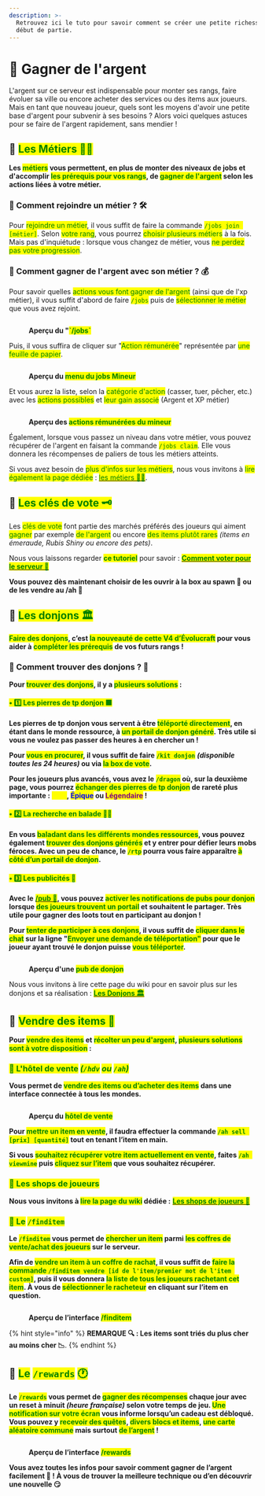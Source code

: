 ```yaml
---
description: >-
  Retrouvez ici le tuto pour savoir comment se créer une petite richesse en
  début de partie.
---
```


# 💸 Gagner de l'argent

L'argent sur ce serveur est indispensable pour monter ses rangs, faire évoluer sa ville ou encore acheter des services ou des items aux joueurs. Mais en tant que nouveau joueur, quels sont les moyens d'avoir une petite base d'argent pour subvenir à ses besoins ? Alors voici quelques astuces pour se faire de l'argent rapidement, sans mendier !

## 🔶 <mark style="color:green;">Les Métiers 👷‍♂️</mark>

**Les&#x20;**<mark style="color:green;">**métiers**</mark>**&#x20;vous permettent, en plus de monter des niveaux de jobs et d'accomplir&#x20;**<mark style="color:green;">**les prérequis pour vos rangs**</mark>**, de&#x20;**<mark style="color:green;">**gagner de l'argent**</mark>**&#x20;selon les actions liées à votre métier.**

### 🔹 Comment rejoindre un métier ? 🛠️

Pour <mark style="color:green;">rejoindre un métier</mark>, il vous suffit de faire la commande <mark style="color:green;">`/jobs join [métier]`</mark>. Selon <mark style="color:green;">votre rang</mark>, vous pourrez <mark style="color:green;">choisir plusieurs métiers</mark> à la fois. Mais pas d'inquiétude : lorsque vous changez de métier, vous <mark style="color:green;">ne perdez pas votre progression</mark>.

### 🔹 Comment gagner de l'argent avec son métier ? 💰

Pour savoir quelles <mark style="color:green;">actions vous font gagner de l'argent</mark> (ainsi que de l'xp métier), il vous suffit d'abord de faire <mark style="color:green;">`/jobs`</mark> puis de <mark style="color:green;">sélectionner le métier</mark> que vous avez rejoint.

<figure><img src="../.gitbook/assets/Jobs/InterfaceJobs.png" alt=""><figcaption><p><strong>Aperçu du "</strong><mark style="color:green;"><strong>`/jobs`</strong></mark></p></figcaption></figure>

Puis, il vous suffira de cliquer sur "<mark style="color:green;">Action rémunérée</mark>" représentée par <mark style="color:green;">une feuille de papier</mark>.

<figure><img src="../.gitbook/assets/Jobs/JobsSelect.png" alt=""><figcaption><p><strong>Aperçu du </strong><mark style="color:green;"><strong>menu du jobs Mineur</strong></mark></p></figcaption></figure>

Et vous aurez la liste, selon la <mark style="color:green;">catégorie d'action</mark> (casser, tuer, pêcher, etc.) avec les <mark style="color:green;">actions possibles</mark> et <mark style="color:green;">leur gain associé</mark> (Argent et XP métier)

<figure><img src="../.gitbook/assets/Jobs/JobsAction.png" alt=""><figcaption><p><strong>Aperçu des </strong><mark style="color:green;"><strong>actions rémunérées du mineur</strong></mark></p></figcaption></figure>

Également, lorsque vous passez un niveau dans votre métier, vous pouvez récupérer de l'argent en faisant la commande <mark style="color:green;">`/jobs claim`</mark>. Elle vous donnera les récompenses de paliers de tous les métiers atteints.

Si vous avez besoin de <mark style="color:green;">plus d'infos sur les métiers</mark>, nous vous invitons à <mark style="color:green;">lire également la page dédiée</mark> : [<mark style="color:green;">les métiers 👷‍♂️</mark>](https://wiki.evolucraft.fr/le-gameplay/les-metiers).

## 🔶 <mark style="color:green;">Les clés de vote 🗝️</mark>

Les <mark style="color:green;">clés de vote</mark> font partie des marchés préférés des joueurs qui aiment <mark style="color:green;">gagner</mark> par exemple <mark style="color:green;">de l'argent</mark> ou encore <mark style="color:green;">des items plutôt rares</mark> _(items en émeraude, Rubis Shiny ou encore des pets)_.

Nous vous laissons regarder <mark style="color:green;">**ce tutoriel**</mark> pour savoir : [<mark style="color:green;">**Comment voter pour le serveur 📩**</mark>](https://wiki.evolucraft.fr/tuto-et-astuce/voter)

**Vous pouvez dès maintenant choisir de les ouvrir à la box au spawn 🧰 ou de les vendre au /ah 🛒**

## 🔶 <mark style="color:green;">Les donjons 🏛️</mark>

<mark style="color:green;">**Faire des donjons**</mark>**, c’est&#x20;**<mark style="color:green;">**la nouveauté de cette V4 d’Évolucraft**</mark>**&#x20;pour vous aider à&#x20;**<mark style="color:green;">**compléter les prérequis**</mark>**&#x20;de vos futurs rangs !**

### 🔹 Comment trouver des donjons ? 🤔

**Pour&#x20;**<mark style="color:green;">**trouver des donjons**</mark>**, il y a&#x20;**<mark style="color:green;">**plusieurs solutions**</mark>**&#x20;:**

#### <mark style="color:green;">• 1️⃣ Les pierres de tp donjon 🟩</mark>

**Les pierres de tp donjon vous servent à être&#x20;**<mark style="color:green;">**téléporté directement**</mark>**, en étant dans le monde ressource, à&#x20;**<mark style="color:green;">**un portail de donjon généré**</mark>**. Très utile si vous ne voulez pas passer des heures à en chercher un !**

**Pour&#x20;**<mark style="color:green;">**vous en procurer**</mark>**, il vous suffit de faire&#x20;**<mark style="color:green;">**`/kit donjon`**</mark> _**(disponible toutes les 24 heures)**_**&#x20;ou via&#x20;**<mark style="color:green;">**la box de vote**</mark>**.**

**Pour les joueurs plus avancés, vous avez le&#x20;**<mark style="color:green;">**`/dragon`**</mark>**&#x20;où, sur la deuxième page, vous pourrez&#x20;**<mark style="color:green;">**échanger des pierres de tp donjon**</mark>**&#x20;de rareté plus importante :&#x20;**<mark style="color:yellow;">**Rare**</mark>**,&#x20;**<mark style="color:blue;">**Épique**</mark>**&#x20;ou&#x20;**<mark style="color:purple;">**Légendaire**</mark>**&#x20;!**

#### <mark style="color:green;">• 2️⃣ La recherche en balade 🚶‍♂️</mark>

**En vous&#x20;**<mark style="color:green;">**baladant dans les différents mondes ressources**</mark>**, vous pouvez également&#x20;**<mark style="color:green;">**trouver des donjons générés**</mark>**&#x20;et y entrer pour défier leurs mobs féroces. Avec un peu de chance, le&#x20;**<mark style="color:green;">**`/rtp`**</mark>**&#x20;pourra vous faire apparaître&#x20;**<mark style="color:green;">**à côté d’un portail de donjon**</mark>**.**

#### <mark style="color:green;">• 3️⃣ Les publicités 📣</mark>

**Avec le** [<mark style="color:green;">**/pub 📢**</mark>](http://wiki.evolucraft.fr/le-gameplay/le-commerce#publicite)**, vous pouvez&#x20;**<mark style="color:green;">**activer les notifications de pubs pour donjon**</mark>**&#x20;lorsque&#x20;**<mark style="color:green;">**des joueurs trouvent un portail**</mark>**&#x20;et souhaitent le partager. Très utile pour gagner des loots tout en participant au donjon !**

**Pour&#x20;**<mark style="color:green;">**tenter de participer à ces donjons**</mark>**, il vous suffit de&#x20;**<mark style="color:green;">**cliquer dans le chat**</mark>**&#x20;sur la ligne "**<mark style="color:green;">**Envoyer une demande de téléportation"**</mark>**&#x20;pour que le joueur ayant trouvé le donjon puisse&#x20;**<mark style="color:green;">**vous téléporter**</mark>**.**

<figure><img src="../.gitbook/assets/Tuto_Et_Astuce/Argent/DemandeDeTPDonjon.png" alt=""><figcaption><p><strong>Aperçu d'une </strong><mark style="color:green;"><strong>pub de donjon</strong></mark></p></figcaption></figure>

Nous vous invitons à lire cette page du wiki pour en savoir plus sur les donjons et sa réalisation : [<mark style="color:green;">**Les Donjons 🏛️**</mark>](https://wiki.evolucraft.fr/le-gameplay/les-donjons)

## 🔶 <mark style="color:green;">Vendre des items 🏪</mark>

**Pour&#x20;**<mark style="color:green;">**vendre des items**</mark>**&#x20;et&#x20;**<mark style="color:green;">**récolter un peu d'argent**</mark>**,&#x20;**<mark style="color:green;">**plusieurs solutions sont à votre disposition**</mark>**&#x20;:**

### <mark style="color:green;">🔹 L'hôtel de vente</mark> <mark style="color:green;"></mark>_<mark style="color:green;">(</mark><mark style="color:green;">`/hdv`</mark> <mark style="color:green;"></mark><mark style="color:green;">ou</mark> <mark style="color:green;"></mark><mark style="color:green;">`/ah`</mark><mark style="color:green;">)</mark>_

**Vous permet de&#x20;**<mark style="color:green;">**vendre des items ou d’acheter des items**</mark>**&#x20;dans une interface connectée à tous les mondes.**

<figure><img src="../.gitbook/assets/Le_Commerce/Interface_Ah.png" alt=""><figcaption><p><strong>Aperçu du </strong><mark style="color:green;"><strong>hôtel de vente</strong></mark></p></figcaption></figure>

**Pour&#x20;**<mark style="color:green;">**mettre un item en vente**</mark>**, il faudra effectuer la commande&#x20;**<mark style="color:green;">**`/ah sell [prix] [quantité]`**</mark>**&#x20;tout en tenant l’item en main.**

**Si vous&#x20;**<mark style="color:green;">**souhaitez récupérer votre item actuellement en vente**</mark>**, faites&#x20;**<mark style="color:green;">**`/ah viewmine`**</mark>**&#x20;puis&#x20;**<mark style="color:green;">**cliquez sur l’item**</mark>**&#x20;que vous souhaitez récupérer.**

### <mark style="color:green;">🔹 Les shops de joueurs</mark>

**Nous vous invitons à&#x20;**<mark style="color:green;">**lire la page du wiki**</mark>**&#x20;dédiée :** [<mark style="color:green;">**Les shops de joueurs 🏪**</mark>](https://wiki.evolucraft.fr/les-villes/les-shops-de-joueurs)

### <mark style="color:green;">🔹 Le</mark> <mark style="color:green;"></mark><mark style="color:green;">`/finditem`</mark>

**Le&#x20;**<mark style="color:green;">**`/finditem`**</mark>**&#x20;vous permet de&#x20;**<mark style="color:green;">**chercher un item**</mark>**&#x20;parmi&#x20;**<mark style="color:green;">**les coffres de vente/achat des joueurs**</mark>**&#x20;sur le serveur.**

**Afin de&#x20;**<mark style="color:green;">**vendre un item à un coffre de rachat**</mark>**, il vous suffit de&#x20;**<mark style="color:green;">**faire la commande**</mark><mark style="color:green;">**&#x20;**</mark><mark style="color:green;">**`/finditem vendre [id de l'item/premier mot de l'item custom]`**</mark>**, puis il vous donnera&#x20;**<mark style="color:green;">**la liste de tous les joueurs rachetant cet item**</mark>**. À vous de&#x20;**<mark style="color:green;">**sélectionner le racheteur**</mark>**&#x20;en cliquant sur l’item en question.**

<figure><img src="../.gitbook/assets/Tuto_Et_Astuce/Argent/InterfaceFinditem.png" alt=""><figcaption><p><strong>Aperçu de l’interface </strong><mark style="color:green;"><strong>/finditem</strong></mark></p></figcaption></figure>

{% hint style="info" %}
**REMARQUE 🔍 : Les items sont triés du plus cher au moins cher 📉**.
{% endhint %}

## 🔶 <mark style="color:green;">Le</mark> <mark style="color:green;"></mark><mark style="color:green;">`/rewards`</mark> <mark style="color:green;"></mark><mark style="color:green;">🕐</mark>

**Le&#x20;**<mark style="color:green;">**`/rewards`**</mark>**&#x20;vous permet de&#x20;**<mark style="color:green;">**gagner des récompenses**</mark>**&#x20;chaque jour avec un reset à minuit&#x20;**_**(heure française)**_**&#x20;selon votre temps de jeu.&#x20;**<mark style="color:green;">**Une notification sur votre écran**</mark>**&#x20;vous informe lorsqu’un cadeau est débloqué. Vous pouvez y&#x20;**<mark style="color:green;">**recevoir des quêtes**</mark>**,&#x20;**<mark style="color:green;">**divers blocs et items**</mark>**,&#x20;**<mark style="color:green;">**une carte aléatoire commune**</mark>**&#x20;mais surtout&#x20;**<mark style="color:green;">**de l’argent**</mark>**&#x20;!**

<figure><img src="../.gitbook/assets/Tuto_Et_Astuce/Argent/InterfaceReward.png" alt=""><figcaption><p><strong>Aperçu de l’interface </strong><mark style="color:green;"><strong>/rewards</strong></mark></p></figcaption></figure>

**Vous avez toutes les infos pour savoir comment gagner de l’argent facilement 🤑 ! À vous de trouver la meilleure technique ou d’en découvrir une nouvelle 😏**
